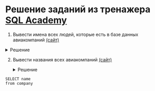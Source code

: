 # Решение заданий из тренажера [SQL Academy](https://sql-academy.org/ru)

1. Вывести имена всех людей, которые есть в базе данных
   авиакомпаний [(сайт)](https://sql-academy.org/ru/trainer/tasks/1)

<details>
  <summary>Решение</summary>

```mysql
SELECT name
FROM passenger;
```

</details>

2. Вывести названия всеx авиакомпаний [(сайт)](https://sql-academy.org/ru/trainer/tasks/2)

   <details>
      <summary>Решение</summary>
      
```mysgl
SELECT name
from company
```

   </details>
